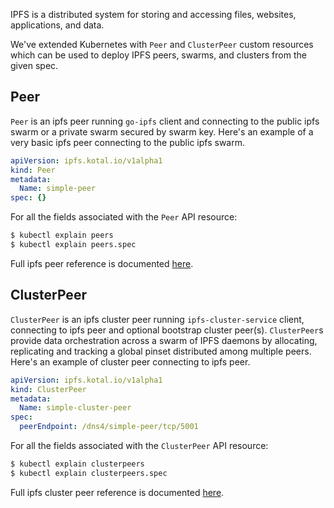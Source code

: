 IPFS is a distributed system for storing and accessing files, websites, applications, and data.

We've extended Kubernetes with `Peer` and `ClusterPeer` custom resources which can be used to deploy IPFS peers, swarms, and clusters from the given spec.

## Peer

`Peer` is an ipfs peer running `go-ipfs` client and connecting to the public ipfs swarm or a private swarm secured by swarm key. Here's an example of a very basic ipfs peer connecting to the public ipfs swarm.

```yaml
apiVersion: ipfs.kotal.io/v1alpha1
kind: Peer
metadata:
  Name: simple-peer
spec: {}
```

For all the fields associated with the `Peer` API resource:

```bash
$ kubectl explain peers
$ kubectl explain peers.spec
```

Full ipfs peer reference is documented [here](../reference/ipfs.md).

## ClusterPeer

`ClusterPeer` is an ipfs cluster peer running `ipfs-cluster-service` client, connecting to ipfs peer and optional bootstrap cluster peer(s). `ClusterPeer`s provide data orchestration across a swarm of IPFS daemons by allocating, replicating and tracking a global pinset distributed among multiple peers. Here's an example of cluster peer connecting to ipfs peer.

```yaml
apiVersion: ipfs.kotal.io/v1alpha1
kind: ClusterPeer
metadata:
  Name: simple-cluster-peer
spec:
  peerEndpoint: /dns4/simple-peer/tcp/5001
```

For all the fields associated with the `ClusterPeer` API resource:

```bash
$ kubectl explain clusterpeers
$ kubectl explain clusterpeers.spec
```

Full ipfs cluster peer reference is documented [here](../reference/ipfs.md).
